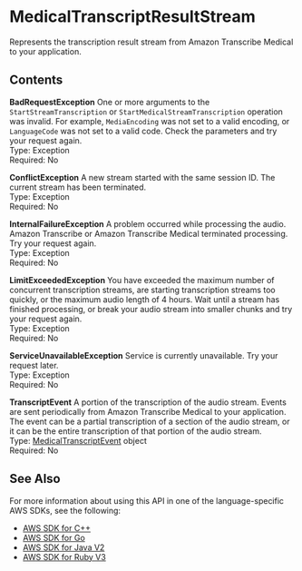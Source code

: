 # MedicalTranscriptResultStream<a name="API_streaming_MedicalTranscriptResultStream"></a>

Represents the transcription result stream from Amazon Transcribe Medical to your application\.

## Contents<a name="API_streaming_MedicalTranscriptResultStream_Contents"></a>

 **BadRequestException**   <a name="transcribe-Type-streaming_MedicalTranscriptResultStream-BadRequestException"></a>
One or more arguments to the `StartStreamTranscription` or `StartMedicalStreamTranscription` operation was invalid\. For example, `MediaEncoding` was not set to a valid encoding, or `LanguageCode` was not set to a valid code\. Check the parameters and try your request again\.  
Type: Exception  
Required: No

 **ConflictException**   <a name="transcribe-Type-streaming_MedicalTranscriptResultStream-ConflictException"></a>
A new stream started with the same session ID\. The current stream has been terminated\.  
Type: Exception  
Required: No

 **InternalFailureException**   <a name="transcribe-Type-streaming_MedicalTranscriptResultStream-InternalFailureException"></a>
A problem occurred while processing the audio\. Amazon Transcribe or Amazon Transcribe Medical terminated processing\. Try your request again\.  
Type: Exception  
Required: No

 **LimitExceededException**   <a name="transcribe-Type-streaming_MedicalTranscriptResultStream-LimitExceededException"></a>
You have exceeded the maximum number of concurrent transcription streams, are starting transcription streams too quickly, or the maximum audio length of 4 hours\. Wait until a stream has finished processing, or break your audio stream into smaller chunks and try your request again\.  
Type: Exception  
Required: No

 **ServiceUnavailableException**   <a name="transcribe-Type-streaming_MedicalTranscriptResultStream-ServiceUnavailableException"></a>
Service is currently unavailable\. Try your request later\.  
Type: Exception  
Required: No

 **TranscriptEvent**   <a name="transcribe-Type-streaming_MedicalTranscriptResultStream-TranscriptEvent"></a>
A portion of the transcription of the audio stream\. Events are sent periodically from Amazon Transcribe Medical to your application\. The event can be a partial transcription of a section of the audio stream, or it can be the entire transcription of that portion of the audio stream\.  
Type: [MedicalTranscriptEvent](API_streaming_MedicalTranscriptEvent.md) object  
Required: No

## See Also<a name="API_streaming_MedicalTranscriptResultStream_SeeAlso"></a>

For more information about using this API in one of the language\-specific AWS SDKs, see the following:
+  [ AWS SDK for C\+\+](https://docs.aws.amazon.com/goto/SdkForCpp/transcribe-streaming-2017-10-26/MedicalTranscriptResultStream) 
+  [ AWS SDK for Go](https://docs.aws.amazon.com/goto/SdkForGoV1/transcribe-streaming-2017-10-26/MedicalTranscriptResultStream) 
+  [ AWS SDK for Java V2](https://docs.aws.amazon.com/goto/SdkForJavaV2/transcribe-streaming-2017-10-26/MedicalTranscriptResultStream) 
+  [ AWS SDK for Ruby V3](https://docs.aws.amazon.com/goto/SdkForRubyV3/transcribe-streaming-2017-10-26/MedicalTranscriptResultStream) 